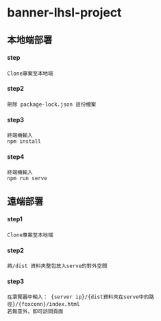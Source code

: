 # banner-lhsl-project

## 本地端部署
#### step
```
Clone專案至本地端
```
#### step2
```
刪除 package-lock.json 這份檔案
```
#### step3
```
終端機輸入
npm install
```
#### step4
```
終端機輸入
npm run serve
```

## 遠端部署
#### step1
```
Clone專案至本地端
```
#### step2
```
將/dist 資料夾整包放入serve的對外空間
```
#### step3
```
在瀏覽器中輸入： {server ip}/{dist資料夾在serve中的路徑}/{foxconn}/index.html
若無意外，即可訪問頁面
```

